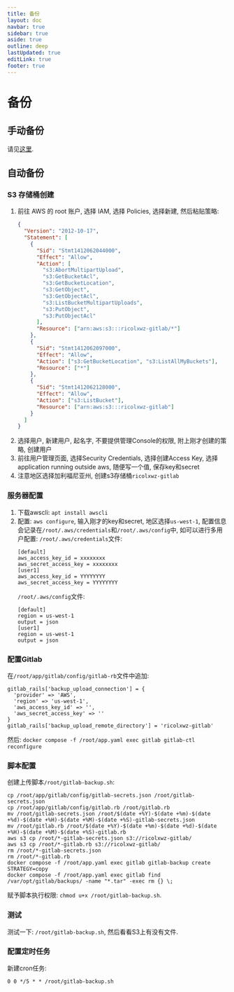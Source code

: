 ```yaml
---
title: 备份
layout: doc
navbar: true
sidebar: true
aside: true
outline: deep
lastUpdated: true
editLink: true
footer: true
---
```


# 备份

## 手动备份

请见[这里](/software/misc/gitlab/migrate).

## 自动备份

### S3 存储桶创建

1. 前往 AWS 的 root 账户, 选择 IAM, 选择 Policies, 选择新建, 然后粘贴策略:
   ```json
   {
     "Version": "2012-10-17",
     "Statement": [
       {
         "Sid": "Stmt1412062044000",
         "Effect": "Allow",
         "Action": [
           "s3:AbortMultipartUpload",
           "s3:GetBucketAcl",
           "s3:GetBucketLocation",
           "s3:GetObject",
           "s3:GetObjectAcl",
           "s3:ListBucketMultipartUploads",
           "s3:PutObject",
           "s3:PutObjectAcl"
         ],
         "Resource": ["arn:aws:s3:::ricolxwz-gitlab/*"]
       },
       {
         "Sid": "Stmt1412062097000",
         "Effect": "Allow",
         "Action": ["s3:GetBucketLocation", "s3:ListAllMyBuckets"],
         "Resource": ["*"]
       },
       {
         "Sid": "Stmt1412062128000",
         "Effect": "Allow",
         "Action": ["s3:ListBucket"],
         "Resource": ["arn:aws:s3:::ricolxwz-gitlab"]
       }
     ]
   }
   ```
2. 选择用户, 新建用户, 起名字, 不要提供管理Console的权限, 附上刚才创建的策略, 创建用户
3. 前往用户管理页面, 选择Security Credentials, 选择创建Access Key, 选择application running outside aws, 随便写一个值, 保存key和secret
4. 注意地区选择加利福尼亚州, 创建s3存储桶`ricolxwz-gitlab`

### 服务器配置

1. 下载awscli: `apt install awscli`
2. 配置: `aws configure`, 输入刚才的key和secret, 地区选择`us-west-1`, 配置信息会记录在`/root/.aws/credentials`和`/root/.aws/config`中, 如可以进行多用户配置:
    `/root/.aws/credentials`文件:
    ```
    [default]
    aws_access_key_id = xxxxxxxx
    aws_secret_access_key = xxxxxxxx
    [user1]
    aws_access_key_id = YYYYYYYY
    aws_secret_access_key = YYYYYYYY
    ```
    `/root/.aws/config`文件: 
    ```
    [default]
    region = us-west-1
    output = json
    [user1]
    region = us-west-1
    output = json
    ```

### 配置Gitlab

在`/root/app/gitlab/config/gitlab-rb`文件中追加:

```
gitlab_rails['backup_upload_connection'] = {
  'provider' => 'AWS',
  'region' => 'us-west-1',
  'aws_access_key_id' => '',
  'aws_secret_access_key' => ''
}
gitlab_rails['backup_upload_remote_directory'] = 'ricolxwz-gitlab'
```

然后: `docker compose -f /root/app.yaml exec gitlab gitlab-ctl reconfigure`

### 脚本配置

创建上传脚本`/root/gitlab-backup.sh`:

```
cp /root/app/gitlab/config/gitlab-secrets.json /root/gitlab-secrets.json
cp /root/app/gitlab/config/gitlab.rb /root/gitlab.rb
mv /root/gitlab-secrets.json /root/$(date +%Y)-$(date +%m)-$(date +%d)-$(date +%H)-$(date +%M)-$(date +%S)-gitlab-secrets.json
mv /root/gitlab.rb /root/$(date +%Y)-$(date +%m)-$(date +%d)-$(date +%H)-$(date +%M)-$(date +%S)-gitlab.rb
aws s3 cp /root/*-gitlab-secrets.json s3://ricolxwz-gitlab/
aws s3 cp /root/*-gitlab.rb s3://ricolxwz-gitlab/
rm /root/*-gitlab-secrets.json
rm /root/*-gitlab.rb
docker compose -f /root/app.yaml exec gitlab gitlab-backup create STRATEGY=copy
docker compose -f /root/app.yaml exec gitlab find /var/opt/gitlab/backups/ -name "*.tar" -exec rm {} \;
```

赋予脚本执行权限: `chmod u+x /root/gitlab-backup.sh`.

### 测试

测试一下: `/root/gitlab-backup.sh`, 然后看看S3上有没有文件.

### 配置定时任务

新建cron任务:

```
0 0 */5 * * /root/gitlab-backup.sh
```